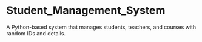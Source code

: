 # Student_Management_System
A Python-based system that manages students, teachers, and courses with random IDs and details.
